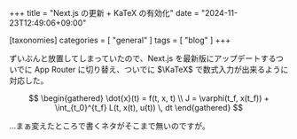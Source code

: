 +++
title = "Next.js の更新 + KaTeX の有効化"
date = "2024-11-23T12:49:06+09:00"

[taxonomies]
categories = [ "general" ]
tags = [ "blog" ]
+++

ずいぶんと放置してしまっていたので、Next.js を最新版にアップデートするついでに App Router に切り替え、ついでに $\KaTeX$ で数式入力が出来るように対応した。

$$
\begin{gathered}
    \dot{x}(t) = f(t, x, t) \\
    J = \varphi(t_f, x(t_f)) + \int_{t_0}^{t_f} L(t, x(t), u(t)) \, dt
\end{gathered}
$$

…まぁ変えたところで書くネタがそこまで無いのですが。

